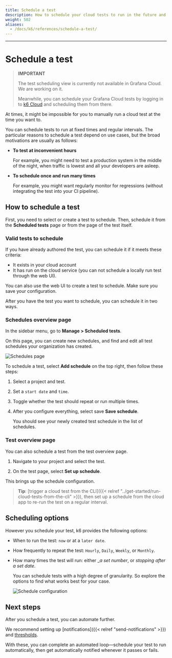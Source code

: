 ```yaml
---
title: Schedule a test
description: How to schedule your cloud tests to run in the future and at regular intervals. 
weight: 502
aliases:
  - /docs/k6/references/schedule-a-test/
---
```


---

# Schedule a test

> **IMPORTANT** 
> 
> The test scheduling view is currently not available in Grafana Cloud. We are working on it.
> 
> Meanwhile, you can schedule your Grafana Cloud tests by logging in to [k6 Cloud](https://app.k6.io/) and scheduling them from there.

At times, it might be impossible for you to manually run a cloud test at the time you want to.

You can schedule tests to run at fixed times and regular intervals.
The particular reasons to schedule a test depend on use cases, but the broad motivations are usually as follows:

- **To test at inconvenient hours**

  For example, you might need to test a production system in the middle of the night, when traffic is lowest and all your developers are asleep.

- **To schedule once and run many times**

  For example, you might want regularly monitor for regressions (without integrating the test into your CI pipeline).

## How to schedule a test

First, you need to select or create a test to schedule.
Then, schedule it from the **Scheduled tests** page or from the page of the test itself.

### Valid tests to schedule

If you have already authored the test, you can schedule it if it meets these criteria:

- It exists in your cloud account
- It has run on the cloud service
  (you can not schedule a locally run test through the web UI).

You can also use the web UI to create a test to schedule.
Make sure you save your configuration.

After you have the test you want to schedule, you can schedule it in two ways.

### Schedules overview page

In the sidebar menu, go to **Manage > Scheduled tests**.

On this page, you can create new schedules, and find and edit all test schedules your organization has created.

![Schedules page](/media/docs/k6/screenshoot-k6-cloud-schedule-list.png)

To schedule a test, select **Add schedule** on the top right, then follow these steps:

1. Select a project and test.
1. Set a `start date` and `time`.
1. Toggle whether the test should repeat or run multiple times.
1. After you configure everything, select save **Save schedule**.

   You should see your newly created test schedule in the list of schedules.

### Test overview page

You can also schedule a test from the test overview page.

1. Navigate to your project and select the test.

1. On the test page, select **Set up schedule**.

  This brings up the schedule configuration.


> **Tip**: [trigger a cloud test from the CLI]({{< relref "../get-started/run-cloud-tests-from-the-cli" >}}), then set up a schedule from the cloud app to re-run the test on a regular interval.


## Scheduling options

However you schedule your test, k6 provides the following options:

- When to run the test: `now` or at a `later date`.
- How frequently to repeat the test: `Hourly`, `Daily`, `Weekly`, or `Monthly`.
- How many times the test will run: either __a set number_, or _stopping after a set date_.

  You can schedule tests with a high degree of granularity.
  So explore the options to find what works best for your case.

  ![Schedule configuration](/media/docs/k6/screenshoot-k6-cloud-scheduling-configuration.png)

## Next steps

After you schedule a test, you can automate further.

We recommend setting up [notifications]({{< relref "send-notifications" >}}) and [thresholds](https://k6.io/docs/using-k6/thresholds).

With these, you can complete an automated loop&mdash;schedule your test to run automatically, then get automatically notified whenever it passes or fails.

